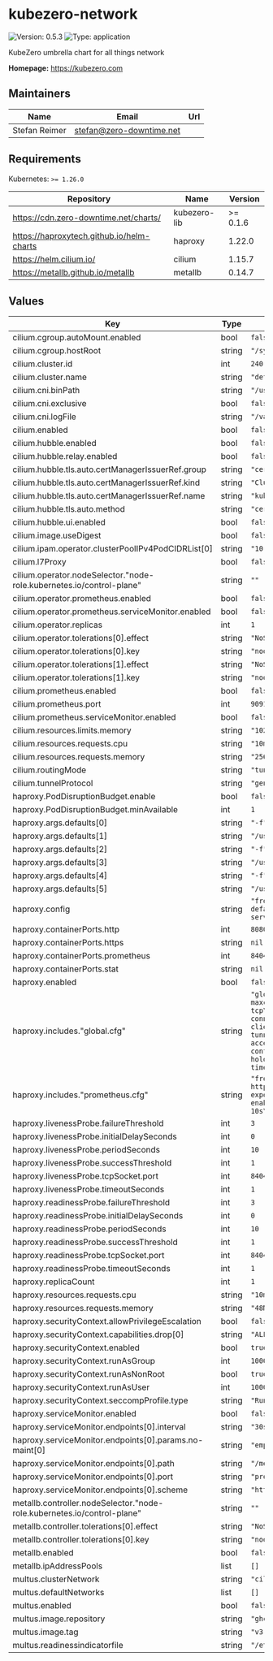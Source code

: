 # kubezero-network

![Version: 0.5.3](https://img.shields.io/badge/Version-0.5.3-informational?style=flat-square) ![Type: application](https://img.shields.io/badge/Type-application-informational?style=flat-square)

KubeZero umbrella chart for all things network

**Homepage:** <https://kubezero.com>

## Maintainers

| Name | Email | Url |
| ---- | ------ | --- |
| Stefan Reimer | <stefan@zero-downtime.net> |  |

## Requirements

Kubernetes: `>= 1.26.0`

| Repository | Name | Version |
|------------|------|---------|
| https://cdn.zero-downtime.net/charts/ | kubezero-lib | >= 0.1.6 |
| https://haproxytech.github.io/helm-charts | haproxy | 1.22.0 |
| https://helm.cilium.io/ | cilium | 1.15.7 |
| https://metallb.github.io/metallb | metallb | 0.14.7 |

## Values

| Key | Type | Default | Description |
|-----|------|---------|-------------|
| cilium.cgroup.autoMount.enabled | bool | `false` |  |
| cilium.cgroup.hostRoot | string | `"/sys/fs/cgroup"` |  |
| cilium.cluster.id | int | `240` |  |
| cilium.cluster.name | string | `"default"` |  |
| cilium.cni.binPath | string | `"/usr/libexec/cni"` |  |
| cilium.cni.exclusive | bool | `false` |  |
| cilium.cni.logFile | string | `"/var/log/cilium-cni.log"` |  |
| cilium.enabled | bool | `false` |  |
| cilium.hubble.enabled | bool | `false` |  |
| cilium.hubble.relay.enabled | bool | `false` |  |
| cilium.hubble.tls.auto.certManagerIssuerRef.group | string | `"cert-manager.io"` |  |
| cilium.hubble.tls.auto.certManagerIssuerRef.kind | string | `"ClusterIssuer"` |  |
| cilium.hubble.tls.auto.certManagerIssuerRef.name | string | `"kubezero-local-ca-issuer"` |  |
| cilium.hubble.tls.auto.method | string | `"cert-manager"` |  |
| cilium.hubble.ui.enabled | bool | `false` |  |
| cilium.image.useDigest | bool | `false` |  |
| cilium.ipam.operator.clusterPoolIPv4PodCIDRList[0] | string | `"10.240.0.0/16"` |  |
| cilium.l7Proxy | bool | `false` |  |
| cilium.operator.nodeSelector."node-role.kubernetes.io/control-plane" | string | `""` |  |
| cilium.operator.prometheus.enabled | bool | `false` |  |
| cilium.operator.prometheus.serviceMonitor.enabled | bool | `false` |  |
| cilium.operator.replicas | int | `1` |  |
| cilium.operator.tolerations[0].effect | string | `"NoSchedule"` |  |
| cilium.operator.tolerations[0].key | string | `"node-role.kubernetes.io/control-plane"` |  |
| cilium.operator.tolerations[1].effect | string | `"NoSchedule"` |  |
| cilium.operator.tolerations[1].key | string | `"node.cilium.io/agent-not-ready"` |  |
| cilium.prometheus.enabled | bool | `false` |  |
| cilium.prometheus.port | int | `9091` |  |
| cilium.prometheus.serviceMonitor.enabled | bool | `false` |  |
| cilium.resources.limits.memory | string | `"1024Mi"` |  |
| cilium.resources.requests.cpu | string | `"10m"` |  |
| cilium.resources.requests.memory | string | `"256Mi"` |  |
| cilium.routingMode | string | `"tunnel"` |  |
| cilium.tunnelProtocol | string | `"geneve"` |  |
| haproxy.PodDisruptionBudget.enable | bool | `false` |  |
| haproxy.PodDisruptionBudget.minAvailable | int | `1` |  |
| haproxy.args.defaults[0] | string | `"-f"` |  |
| haproxy.args.defaults[1] | string | `"/usr/local/etc/haproxy/includes/global.cfg"` |  |
| haproxy.args.defaults[2] | string | `"-f"` |  |
| haproxy.args.defaults[3] | string | `"/usr/local/etc/haproxy/includes/prometheus.cfg"` |  |
| haproxy.args.defaults[4] | string | `"-f"` |  |
| haproxy.args.defaults[5] | string | `"/usr/local/etc/haproxy/haproxy.cfg"` |  |
| haproxy.config | string | `"frontend fe_main\n  bind :8080\n  default_backend be_main\n\nbackend be_main\n  server web1 10.0.0.1:8080 check\n"` |  |
| haproxy.containerPorts.http | int | `8080` |  |
| haproxy.containerPorts.https | string | `nil` |  |
| haproxy.containerPorts.prometheus | int | `8404` |  |
| haproxy.containerPorts.stat | string | `nil` |  |
| haproxy.enabled | bool | `false` |  |
| haproxy.includes."global.cfg" | string | `"global\n  log stdout format raw local0\n  maxconn 2048\n\ndefaults\n  log global\n  mode tcp\n  option http-server-close\n  timeout connect 10s\n  timeout client 30s\n  timeout client-fin 30s\n  timeout server 30s\n  timeout tunnel  1h\n\nresolvers coredns\n  accepted_payload_size 4096\n  parse-resolv-conf\n  hold valid    10s\n  hold other    10s\n  hold refused  10s\n  hold nx       10s\n  hold timeout  10s\n"` |  |
| haproxy.includes."prometheus.cfg" | string | `"frontend prometheus\n  bind *:8404\n  mode http\n  http-request use-service prometheus-exporter if { path /metrics }\n  no log\n  stats enable\n  stats uri /stats\n  stats refresh 10s\n  stats auth admin:letmein\n"` |  |
| haproxy.livenessProbe.failureThreshold | int | `3` |  |
| haproxy.livenessProbe.initialDelaySeconds | int | `0` |  |
| haproxy.livenessProbe.periodSeconds | int | `10` |  |
| haproxy.livenessProbe.successThreshold | int | `1` |  |
| haproxy.livenessProbe.tcpSocket.port | int | `8404` |  |
| haproxy.livenessProbe.timeoutSeconds | int | `1` |  |
| haproxy.readinessProbe.failureThreshold | int | `3` |  |
| haproxy.readinessProbe.initialDelaySeconds | int | `0` |  |
| haproxy.readinessProbe.periodSeconds | int | `10` |  |
| haproxy.readinessProbe.successThreshold | int | `1` |  |
| haproxy.readinessProbe.tcpSocket.port | int | `8404` |  |
| haproxy.readinessProbe.timeoutSeconds | int | `1` |  |
| haproxy.replicaCount | int | `1` |  |
| haproxy.resources.requests.cpu | string | `"10m"` |  |
| haproxy.resources.requests.memory | string | `"48Mi"` |  |
| haproxy.securityContext.allowPrivilegeEscalation | bool | `false` |  |
| haproxy.securityContext.capabilities.drop[0] | string | `"ALL"` |  |
| haproxy.securityContext.enabled | bool | `true` |  |
| haproxy.securityContext.runAsGroup | int | `1000` |  |
| haproxy.securityContext.runAsNonRoot | bool | `true` |  |
| haproxy.securityContext.runAsUser | int | `1000` |  |
| haproxy.securityContext.seccompProfile.type | string | `"RuntimeDefault"` |  |
| haproxy.serviceMonitor.enabled | bool | `false` |  |
| haproxy.serviceMonitor.endpoints[0].interval | string | `"30s"` |  |
| haproxy.serviceMonitor.endpoints[0].params.no-maint[0] | string | `"empty"` |  |
| haproxy.serviceMonitor.endpoints[0].path | string | `"/metrics"` |  |
| haproxy.serviceMonitor.endpoints[0].port | string | `"prometheus"` |  |
| haproxy.serviceMonitor.endpoints[0].scheme | string | `"http"` |  |
| metallb.controller.nodeSelector."node-role.kubernetes.io/control-plane" | string | `""` |  |
| metallb.controller.tolerations[0].effect | string | `"NoSchedule"` |  |
| metallb.controller.tolerations[0].key | string | `"node-role.kubernetes.io/control-plane"` |  |
| metallb.enabled | bool | `false` |  |
| metallb.ipAddressPools | list | `[]` |  |
| multus.clusterNetwork | string | `"cilium"` |  |
| multus.defaultNetworks | list | `[]` |  |
| multus.enabled | bool | `false` |  |
| multus.image.repository | string | `"ghcr.io/k8snetworkplumbingwg/multus-cni"` |  |
| multus.image.tag | string | `"v3.9.3"` |  |
| multus.readinessindicatorfile | string | `"/etc/cni/net.d/05-cilium.conflist"` |  |
